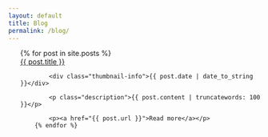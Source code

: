 ```yaml
---
layout: default
title: Blog
permalink: /blog/
---
```


<ul class="posts">
	  {% for post in site.posts %}
	    	<div class="newh1"><a href="{{ post.url }}" title="{{ post.title }}">{{ post.title }}</a></div>

	    	<div class="thumbnail-info">{{ post.date | date_to_string }}</div> 

	    	<p class="description">{{ post.content | truncatewords: 100 }}</p>

	    	<p><a href="{{ post.url }}">Read more</a></p>		
	    {% endfor %}
</ul>
